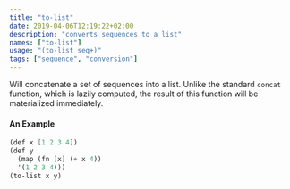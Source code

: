 ```yaml
---
title: "to-list"
date: 2019-04-06T12:19:22+02:00
description: "converts sequences to a list"
names: ["to-list"]
usage: "(to-list seq+)"
tags: ["sequence", "conversion"]
---
```

Will concatenate a set of sequences into a list. Unlike the standard `concat` function, which is lazily computed, the result of this function will be materialized immediately.

#### An Example

~~~scheme
(def x [1 2 3 4])
(def y
  (map (fn [x] (+ x 4))
  '(1 2 3 4)))
(to-list x y)
~~~
